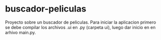 # buscador-peliculas
Proyecto sobre un buscador de peliculas. Para iniciar la aplicacion primero se debe compilar los archivos  .ui en .py (carpeta ui), luego dar inicio en en arhivo main.py.

